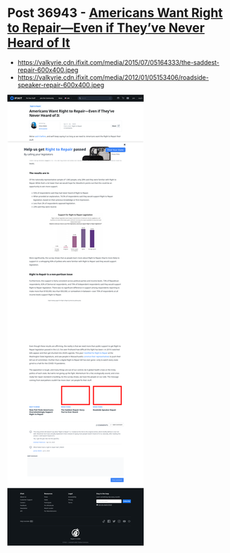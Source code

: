 # Post 36943 - [Americans Want Right to Repair—Even if They’ve Never Heard of It](https://www.ifixit.com/News/36943/americans-want-right-to-repair-even-if-theyve-never-heard-of-it)

- https://valkyrie.cdn.ifixit.com/media/2015/07/05164333/the-saddest-repair-600x400.jpeg
- https://valkyrie.cdn.ifixit.com/media/2012/01/05153406/roadside-speaker-repair-600x400.jpeg

![screencap](screenshots/6ac5e27e-0b98-4236-b220-99f7db76d7e5.png)
